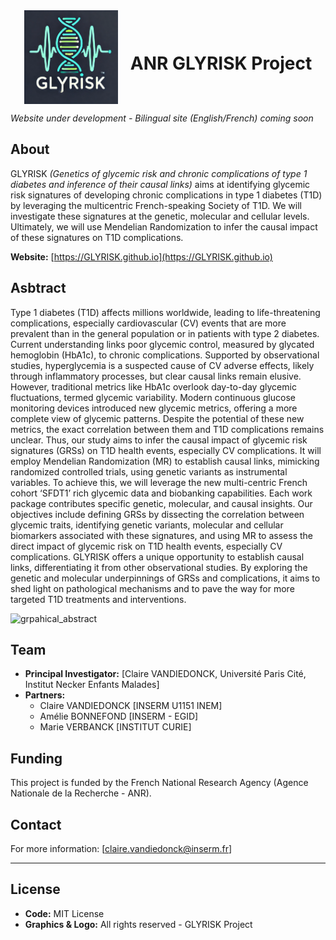<div align="center" style="display: flex; align-items: center; justify-content: center;">
  <img src="assets/images/icone_glyrisk.png" alt="GLYRISK Logo" width="150">
  <h1 style="margin-left: 20px;">ANR GLYRISK Project</h1>
</div>

*Website under development - Bilingual site (English/French) coming soon*

## About

GLYRISK *(Genetics of glycemic risk and chronic complications of type 1 diabetes and inference of their causal links)* aims at identifying glycemic risk signatures of developing chronic complications in type 1 diabetes (T1D) by leveraging the multicentric French-speaking Society of T1D. We will investigate these signatures at the genetic, molecular and cellular levels. Ultimately, we will use Mendelian Randomization to infer the causal impact of these signatures on T1D complications.

**Website:** [https://GLYRISK.github.io](https://GLYRISK.github.io)

## Asbtract
Type 1 diabetes (T1D) affects millions worldwide, leading to life-threatening complications, especially cardiovascular (CV) events that are more prevalent than in the general population or in patients with type 2 diabetes. Current understanding links poor glycemic control, measured by glycated hemoglobin (HbA1c), to chronic complications. Supported by observational studies, hyperglycemia is a suspected cause of CV adverse effects, likely through inflammatory processes, but clear causal links remain elusive. However, traditional metrics like HbA1c overlook day-to-day glycemic fluctuations, termed glycemic variability. Modern continuous glucose monitoring devices introduced new glycemic metrics, offering a more complete view of glycemic patterns. Despite the potential of these new metrics, the exact correlation between them and T1D complications remains unclear.
Thus, our study aims to infer the causal impact of glycemic risk signatures (GRSs) on T1D health events, especially CV complications. It will employ Mendelian Randomization (MR) to establish causal links, mimicking randomized controlled trials, using genetic variants as instrumental variables. To achieve this, we will leverage the new multi-centric French cohort ‘SFDT1’ rich glycemic data and biobanking capabilities. Each work package contributes specific genetic, molecular, and causal insights. Our objectives include defining GRSs by dissecting the correlation between glycemic traits, identifying genetic variants, molecular and cellular biomarkers associated with these signatures, and using MR to assess the direct impact of glycemic risk on T1D health events, especially CV complications. 
GLYRISK offers a unique opportunity to establish causal links, differentiating it from other observational studies. By exploring the genetic and molecular underpinnings of GRSs and complications, it aims to shed light on pathological mechanisms and to pave the way for more targeted T1D treatments and interventions.

![grpahical_abstract](https://github.com/user-attachments/assets/5bd08da1-bbf4-440c-b93b-f7c27d4e159e)


## Team

- **Principal Investigator:** [Claire VANDIEDONCK, Université Paris Cité, Institut Necker Enfants Malades]
- **Partners:** 
  - Claire VANDIEDONCK [INSERM U1151 INEM]
  - Amélie BONNEFOND [INSERM - EGID]
  - Marie VERBANCK [INSTITUT CURIE]

## Funding

This project is funded by the French National Research Agency (Agence Nationale de la Recherche - ANR).

## Contact

For more information: [claire.vandiedonck@inserm.fr]

---


## License
- **Code:** MIT License
- **Graphics & Logo:** All rights reserved - GLYRISK Project
